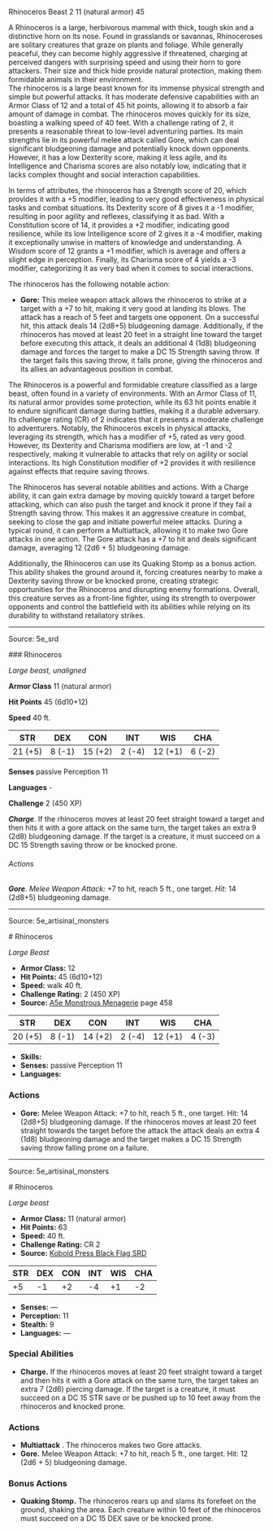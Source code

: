 <MonsterName/>Rhinoceros</MonsterName>
<CreatureType/>Beast</CreatureType>
<CR/>2</CR>
<AC/>11 (natural armor)</AC>
<HP/>45</HP>
<summary>A Rhinoceros is a large, herbivorous mammal with thick, tough skin and a distinctive horn on its nose. Found in grasslands or savannas, Rhinoceroses are solitary creatures that graze on plants and foliage. While generally peaceful, they can become highly aggressive if threatened, charging at perceived dangers with surprising speed and using their horn to gore attackers. Their size and thick hide provide natural protection, making them formidable animals in their environment.</summary>

<summary>The rhinoceros is a large beast known for its immense physical strength and simple but powerful attacks. It has moderate defensive capabilities with an Armor Class of 12 and a total of 45 hit points, allowing it to absorb a fair amount of damage in combat. The rhinoceros moves quickly for its size, boasting a walking speed of 40 feet. With a challenge rating of 2, it presents a reasonable threat to low-level adventuring parties. Its main strengths lie in its powerful melee attack called Gore, which can deal significant bludgeoning damage and potentially knock down opponents. However, it has a low Dexterity score, making it less agile, and its Intelligence and Charisma scores are also notably low, indicating that it lacks complex thought and social interaction capabilities.</summary>

<detail>

In terms of attributes, the rhinoceros has a Strength score of 20, which provides it with a +5 modifier, leading to very good effectiveness in physical tasks and combat situations. Its Dexterity score of 8 gives it a -1 modifier, resulting in poor agility and reflexes, classifying it as bad. With a Constitution score of 14, it provides a +2 modifier, indicating good resilience, while its low Intelligence score of 2 gives it a -4 modifier, making it exceptionally unwise in matters of knowledge and understanding. A Wisdom score of 12 grants a +1 modifier, which is average and offers a slight edge in perception. Finally, its Charisma score of 4 yields a -3 modifier, categorizing it as very bad when it comes to social interactions.

The rhinoceros has the following notable action:

- **Gore:** This melee weapon attack allows the rhinoceros to strike at a target with a +7 to hit, making it very good at landing its blows. The attack has a reach of 5 feet and targets one opponent. On a successful hit, this attack deals 14 (2d8+5) bludgeoning damage. Additionally, if the rhinoceros has moved at least 20 feet in a straight line toward the target before executing this attack, it deals an additional 4 (1d8) bludgeoning damage and forces the target to make a DC 15 Strength saving throw. If the target fails this saving throw, it falls prone, giving the rhinoceros and its allies an advantageous position in combat.

The Rhinoceros is a powerful and formidable creature classified as a large beast, often found in a variety of environments. With an Armor Class of 11, its natural armor provides some protection, while its 63 hit points enable it to endure significant damage during battles, making it a durable adversary. Its challenge rating (CR) of 2 indicates that it presents a moderate challenge to adventurers. Notably, the Rhinoceros excels in physical attacks, leveraging its strength, which has a modifier of +5, rated as very good. However, its Dexterity and Charisma modifiers are low, at -1 and -2 respectively, making it vulnerable to attacks that rely on agility or social interactions. Its high Constitution modifier of +2 provides it with resilience against effects that require saving throws.

The Rhinoceros has several notable abilities and actions. With a Charge ability, it can gain extra damage by moving quickly toward a target before attacking, which can also push the target and knock it prone if they fail a Strength saving throw. This makes it an aggressive creature in combat, seeking to close the gap and initiate powerful melee attacks. During a typical round, it can perform a Multiattack, allowing it to make two Gore attacks in one action. The Gore attack has a +7 to hit and deals significant damage, averaging 12 (2d6 + 5) bludgeoning damage. 

Additionally, the Rhinoceros can use its Quaking Stomp as a bonus action. This ability shakes the ground around it, forcing creatures nearby to make a Dexterity saving throw or be knocked prone, creating strategic opportunities for the Rhinoceros and disrupting enemy formations. Overall, this creature serves as a front-line fighter, using its strength to overpower opponents and control the battlefield with its abilities while relying on its durability to withstand retaliatory strikes.</detail>



---

Source: 5e_srd

<statblock>
### Rhinoceros

*Large beast, unaligned*

**Armor Class** 11 (natural armor)

**Hit Points** 45 (6d10+12)

**Speed** 40 ft.

| STR     | DEX    | CON     | INT    | WIS     | CHA    |
|---------|--------|---------|--------|---------|--------|
| 21 (+5) | 8 (-1) | 15 (+2) | 2 (-4) | 12 (+1) | 6 (-2) |

**Senses** passive Perception 11

**Languages** -

**Challenge** 2 (450 XP)

***Charge***. If the rhinoceros moves at least 20 feet straight toward a target and then hits it with a gore attack on the same turn, the target takes an extra 9 (2d8) bludgeoning damage. If the target is a creature, it must succeed on a DC 15 Strength saving throw or be knocked prone.

###### Actions

***Gore***. *Melee Weapon Attack:* +7 to hit, reach 5 ft., one target. *Hit:* 14 (2d8+5) bludgeoning damage.</statblock>




---

Source: 5e_artisinal_monsters

<statblock>
# Rhinoceros

*Large* *Beast*

- **Armor Class:** 12
- **Hit Points:** 45 (6d10+12)
- **Speed:** walk 40 ft.
- **Challenge Rating:** 2 (450 XP)
- **Source:** [A5e Monstrous Menagerie](https://enpublishingrpg.com/products/level-up-monstrous-menagerie-a5e) page 458

| STR | DEX | CON | INT | WIS | CHA |
| --- | --- | --- | --- | --- | --- |
| 20 (+5) | 8 (-1) | 14 (+2) | 2 (-4) | 12 (+1) | 4 (-3) |

- **Skills:** 
- **Senses:** passive Perception 11
- **Languages:** 

### Actions

- **Gore:** Melee Weapon Attack: +7 to hit, reach 5 ft., one target. Hit: 14 (2d8+5) bludgeoning damage. If the rhinoceros moves at least 20 feet straight towards the target before the attack  the attack deals an extra 4 (1d8) bludgeoning damage and the target makes a DC 15 Strength saving throw  falling prone on a failure.


</statblock>




---

Source: 5e_artisinal_monsters

<statblock>
# Rhinoceros

*Large beast*

- **Armor Class:** 11 (natural armor)
- **Hit Points:** 63
- **Speed:** 40 ft.
- **Challenge Rating:** CR 2
- **Source:** [Kobold Press Black Flag SRD](https://koboldpress.com/black-flag-roleplaying/)

| STR | DEX | CON | INT | WIS | CHA |
| --- | --- | --- | --- | --- | --- |
| +5 | -1 | +2 | -4 | +1 | -2 |

- **Senses:** —
- **Perception:** 11
- **Stealth:** 9
- **Languages:** —

### Special Abilities

- **Charge.** If the rhinoceros moves at least 20 feet straight toward a target and then hits it with a Gore attack on the same turn, the target takes an extra 7 (2d6) piercing damage. If the target is a creature, it must succeed on a DC 15 STR save or be pushed up to 10 feet away from the rhinoceros and knocked prone.

### Actions

- **Multiattack** . The rhinoceros makes two Gore attacks.
- **Gore.** Melee Weapon Attack: +7 to hit, reach 5 ft., one target. Hit: 12 (2d6 + 5) bludgeoning damage.

### Bonus Actions

- **Quaking Stomp.** The rhinoceros rears up and slams its forefeet on the ground, shaking the area. Each creature within 10 feet of the rhinoceros must succeed on a DC 15 DEX save or be knocked prone.

</statblock>


